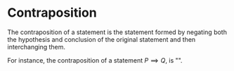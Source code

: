 # Contraposition

The contraposition of a statement is the statement formed by negating both the hypothesis and conclusion of the original statement and then interchanging them.

For instance, the contraposition of a statement $P\implies Q$, is "<MASK>".
